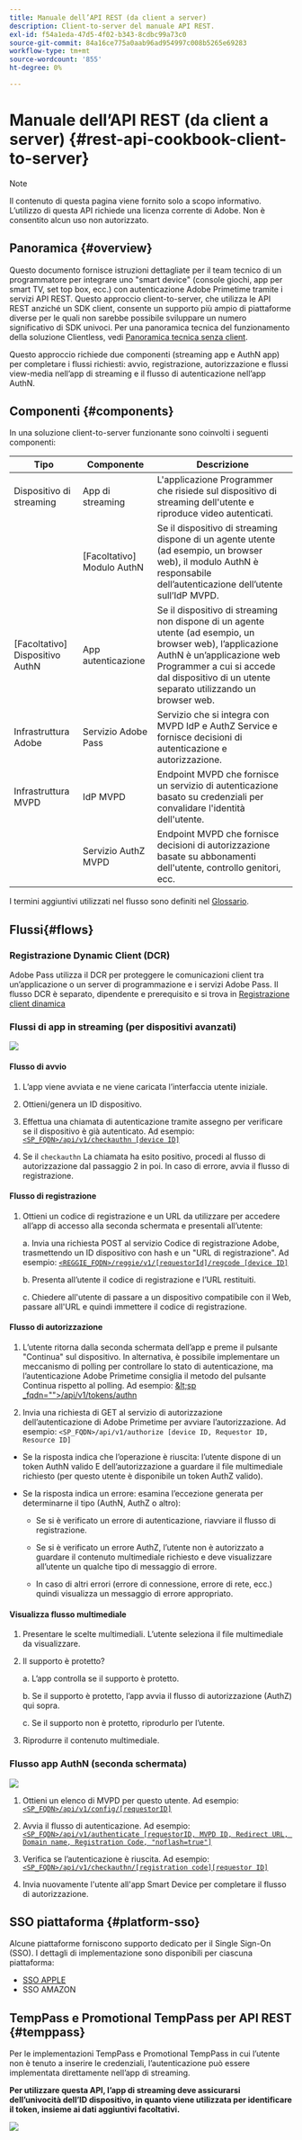 ```yaml
---
title: Manuale dell’API REST (da client a server)
description: Client-to-server del manuale API REST.
exl-id: f54a1eda-47d5-4f02-b343-8cdbc99a73c0
source-git-commit: 84a16ce775a0aab96ad954997c008b5265e69283
workflow-type: tm+mt
source-wordcount: '855'
ht-degree: 0%

---
```


# Manuale dell’API REST (da client a server) {#rest-api-cookbook-client-to-server}

>[!NOTE]
>
>Il contenuto di questa pagina viene fornito solo a scopo informativo. L’utilizzo di questa API richiede una licenza corrente di Adobe. Non è consentito alcun uso non autorizzato.


## Panoramica {#overview}

Questo documento fornisce istruzioni dettagliate per il team tecnico di un programmatore per integrare uno &quot;smart device&quot; (console giochi, app per smart TV, set top box, ecc.) con autenticazione Adobe Primetime tramite i servizi API REST. Questo approccio client-to-server, che utilizza le API REST anziché un SDK client, consente un supporto più ampio di piattaforme diverse per le quali non sarebbe possibile sviluppare un numero significativo di SDK univoci. Per una panoramica tecnica del funzionamento della soluzione Clientless, vedi [Panoramica tecnica senza client](/help/authentication/rest-api-overview.md).


Questo approccio richiede due componenti (streaming app e AuthN app) per completare i flussi richiesti: avvio, registrazione, autorizzazione e flussi view-media nell’app di streaming e il flusso di autenticazione nell’app AuthN.

## Componenti {#components}

In una soluzione client-to-server funzionante sono coinvolti i seguenti componenti:



| Tipo | Componente | Descrizione |
| --- | --- | --- |
| Dispositivo di streaming | App di streaming | L&#39;applicazione Programmer che risiede sul dispositivo di streaming dell&#39;utente e riproduce video autenticati. |
| | \[Facoltativo\] Modulo AuthN | Se il dispositivo di streaming dispone di un agente utente (ad esempio, un browser web), il modulo AuthN è responsabile dell’autenticazione dell’utente sull’IdP MVPD. |
| \[Facoltativo\] Dispositivo AuthN | App autenticazione | Se il dispositivo di streaming non dispone di un agente utente (ad esempio, un browser web), l’applicazione AuthN è un’applicazione web Programmer a cui si accede dal dispositivo di un utente separato utilizzando un browser web. |
| Infrastruttura Adobe | Servizio Adobe Pass | Servizio che si integra con MVPD IdP e AuthZ Service e fornisce decisioni di autenticazione e autorizzazione. |
| Infrastruttura MVPD | IdP MVPD | Endpoint MVPD che fornisce un servizio di autenticazione basato su credenziali per convalidare l&#39;identità dell&#39;utente. |
| | Servizio AuthZ MVPD | Endpoint MVPD che fornisce decisioni di autorizzazione basate su abbonamenti dell&#39;utente, controllo genitori, ecc. |



I termini aggiuntivi utilizzati nel flusso sono definiti nel [Glossario](/help/authentication/glossary.md).

## Flussi{#flows}

### Registrazione Dynamic Client (DCR)

Adobe Pass utilizza il DCR per proteggere le comunicazioni client tra un’applicazione o un server di programmazione e i servizi Adobe Pass. Il flusso DCR è separato, dipendente e prerequisito e si trova in [Registrazione client dinamica](/help/authentication/dynamic-client-registration.md)


### Flussi di app in streaming (per dispositivi avanzati)

![](assets/smart-device-app-flow.png)

#### Flusso di avvio

1. L’app viene avviata e ne viene caricata l’interfaccia utente iniziale.

2. Ottieni/genera un ID dispositivo.

3. Effettua una chiamata di autenticazione tramite assegno per verificare se il dispositivo è già autenticato.  Ad esempio: [`<SP_FQDN>/api/v1/checkauthn [device ID]`](/help/authentication/check-authentication-token.md)

4. Se il `checkauthn` La chiamata ha esito positivo, procedi al flusso di autorizzazione dal passaggio 2 in poi.  In caso di errore, avvia il flusso di registrazione.



#### Flusso di registrazione

1. Ottieni un codice di registrazione e un URL da utilizzare per accedere all’app di accesso alla seconda schermata e presentali all’utente:

   a. Invia una richiesta POST al servizio Codice di registrazione Adobe, trasmettendo un ID dispositivo con hash e un &quot;URL di registrazione&quot;.  Ad esempio: [`<REGGIE_FQDN>/reggie/v1/[requestorId]/regcode [device ID]`](/help/authentication/registration-code-request.md)

   b. Presenta all’utente il codice di registrazione e l’URL restituiti.

   c. Chiedere all&#39;utente di passare a un dispositivo compatibile con il Web, passare all&#39;URL e quindi immettere il codice di registrazione.



#### Flusso di autorizzazione

1. L’utente ritorna dalla seconda schermata dell’app e preme il pulsante &quot;Continua&quot; sul dispositivo. In alternativa, è possibile implementare un meccanismo di polling per controllare lo stato di autenticazione, ma l’autenticazione Adobe Primetime consiglia il metodo del pulsante Continua rispetto al polling. <!--(For information on employing a "Continue" button versus polling the Adobe Primetime authentication backend server, see the Clientless Technical Overview: Managing 2nd-Screen Workflow Transition.)--> Ad esempio: [\&lt;sp _fqdn=&quot;&quot;>/api/v1/tokens/authn](/help/authentication/retrieve-authentication-token.md)

2. Invia una richiesta di GET al servizio di autorizzazione dell’autenticazione di Adobe Primetime per avviare l’autorizzazione. Ad esempio: `<SP_FQDN>/api/v1/authorize [device ID, Requestor ID, Resource ID]`

<!-- end list -->

* Se la risposta indica che l’operazione è riuscita: l’utente dispone di un token AuthN valido E dell’autorizzazione a guardare il file multimediale richiesto (per questo utente è disponibile un token AuthZ valido).

* Se la risposta indica un errore: esamina l’eccezione generata per determinarne il tipo (AuthN, AuthZ o altro):

   * Se si è verificato un errore di autenticazione, riavviare il flusso di registrazione.

   * Se si è verificato un errore AuthZ, l’utente non è autorizzato a guardare il contenuto multimediale richiesto e deve visualizzare all’utente un qualche tipo di messaggio di errore.

   * In caso di altri errori (errore di connessione, errore di rete, ecc.) quindi visualizza un messaggio di errore appropriato.



#### Visualizza flusso multimediale

1. Presentare le scelte multimediali. L’utente seleziona il file multimediale da visualizzare.

2. Il supporto è protetto?

   a. L’app controlla se il supporto è protetto.

   b. Se il supporto è protetto, l’app avvia il flusso di autorizzazione (AuthZ) qui sopra.

   c. Se il supporto non è protetto, riprodurlo per l’utente.

3. Riprodurre il contenuto multimediale.


### Flusso app AuthN (seconda schermata)

![](assets/secnd-screen-authn-flow.png)

1. Ottieni un elenco di MVPD per questo utente. Ad esempio: [`<SP_FQDN>/api/v1/config/[requestorID]`](/help/authentication/provide-mvpd-list.md)

1. Avvia il flusso di autenticazione.  Ad esempio: [`<SP_FQDN>/api/v1/authenticate [requestorID, MVPD ID, Redirect URL, Domain name, Registration Code, "noflash=true"]`](/help/authentication/initiate-authentication.md)

1. Verifica se l’autenticazione è riuscita. Ad esempio:[`<SP_FQDN>/api/v1/checkauthn/[registration code][requestor ID]`](/help/authentication/check-authentication-token.md)

1. Invia nuovamente l&#39;utente all&#39;app Smart Device per completare il flusso di autorizzazione.

## SSO piattaforma {#platform-sso}

Alcune piattaforme forniscono supporto dedicato per il Single Sign-On (SSO). I dettagli di implementazione sono disponibili per ciascuna piattaforma:

* [SSO APPLE](/help/authentication/apple-sso-cookbook-rest-api.md)
* SSO AMAZON

## TempPass e Promotional TempPass per API REST {#temppass}

Per le implementazioni TempPass e Promotional TempPass in cui l’utente non è tenuto a inserire le credenziali, l’autenticazione può essere implementata direttamente nell’app di streaming.

**Per utilizzare questa API, l’app di streaming deve assicurarsi dell’univocità dell’ID dispositivo, in quanto viene utilizzata per identificare il token, insieme ai dati aggiuntivi facoltativi.**


![](assets/temp-pass-promo-temppass.png)

